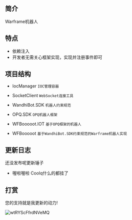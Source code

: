 ## 简介

Warframe机器人

## 特点

- 依赖注入
- 开发者无需关心框架实现，实现并注册事件即可

## 项目结构

- IocManager
`IOC管理容器`

- SocketClient
`WebSocket连接工具`

- WandhiBot.SDK
`机器人约束规范`

- OPQ.SDK
`OPQ机器人框架`

- WFBooooot.IOT
`基于OPQ框架的机器人`

- WFBooooot
`基于WandhiBot.SDK约束规范的Warframe机器人实现`

## 更新日志
还没发布呢更新锤子

- 喔啦喔啦  Coolq什么的都挂了

## 打赏

您的支持就是我更新的动力!

![wtRYScFfrdNVeMQ](https://i.loli.net/2020/08/07/wtRYScFfrdNVeMQ.jpg)

